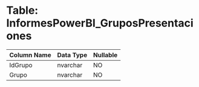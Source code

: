 # Table: InformesPowerBI_GruposPresentaciones

| Column Name | Data Type | Nullable |
|-------------|-----------|----------|
| IdGrupo | nvarchar | NO |
| Grupo | nvarchar | NO |

